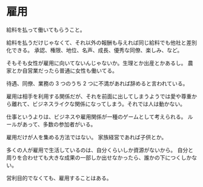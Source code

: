 # 雇用

給料を払って働いてもらうこと。

給料を払うだけじゃなくて、それ以外の報酬も与えれば同じ給料でも他社と差別化できる。
承認、権限、地位、名声、成長、優秀な同僚、楽しみ、など。

そもそも女性が雇用に向いてないんじゃないか。生理とか出産とかあるし。
農家とか自営業だったら普通に女性も働いてる。

待遇、同僚、業務の 3 つのうち 2 つに不満があれば辞めると言われている。

雇用は相手を利用する関係だが、それを前面に出してしまうようでは愛や尊重から離れて、ビジネスライクな関係になってしまう。それでは人は動かない。

仕事というよりは、ビジネスや雇用関係が一種のゲームとして考えられる。
ルールがあって、多数の参加者がいる。

雇用だけが人を集める方法ではない。
家族経営であれば子供とか。

多くの人が雇用で生活しているのは、自分くらいしか資源がないから。
自分と周りを合わせても大きな成果の一部しか出せなかったら、誰かの下につくしかない。

営利目的でなくても、雇用することはある。
